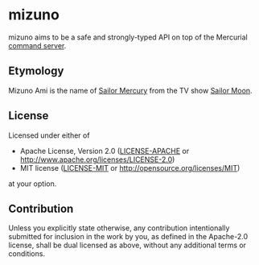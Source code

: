mizuno
======

mizuno aims to be a safe and strongly-typed API on top of the Mercurial
[command server][command server].

[command server]: https://www.mercurial-scm.org/wiki/CommandServer


Etymology
---------

Mizuno Ami is the name of [Sailor Mercury][sailor mercury] from the TV show
[Sailor Moon][sailor moon].

[sailor mercury]: https://en.wikipedia.org/wiki/Sailor_Mercury
[sailor moon]: https://en.wikipedia.org/wiki/Sailor_Moon


License
--------

Licensed under either of

 * Apache License, Version 2.0
   ([LICENSE-APACHE](LICENSE-APACHE) or http://www.apache.org/licenses/LICENSE-2.0)
 * MIT license
   ([LICENSE-MIT](LICENSE-MIT) or http://opensource.org/licenses/MIT)

at your option.


Contribution
------------

Unless you explicitly state otherwise, any contribution intentionally submitted
for inclusion in the work by you, as defined in the Apache-2.0 license, shall be
dual licensed as above, without any additional terms or conditions.
